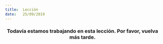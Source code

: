 ```yaml
---
title:  Lección
date:   25/09/2019
---
```


### <center>Todavía estamos trabajando en esta lección. Por favor, vuelva más tarde.</center>